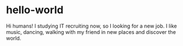 # hello-world

Hi humans!
I studying IT recruiting now, so I looking for a new job.
I like music, dancing, walking with my friend in new places and discover the world.
